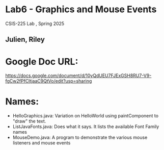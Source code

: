 # Lab6 - Graphics and Mouse Events
CSIS-225 Lab , Spring 2025
## Julien, Riley
# Google Doc URL:
https://docs.google.com/document/d/10yQdUEU7FJExGSH8RU7-V9-fgCw2fPfCltjaaC9QtVo/edit?usp=sharing
# Names:

- HelloGraphics.java: Variation on HelloWorld using paintComponent to "draw" the text.
- ListJavaFonts.java: Does what it says.  It lists the available Font Family names
- MouseDemo.java: A program to demonstrate the various mouse listeners and mouse events



